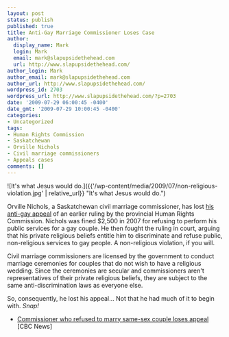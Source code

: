 ```yaml
---
layout: post
status: publish
published: true
title: Anti-Gay Marriage Commissioner Loses Case
author:
  display_name: Mark
  login: Mark
  email: mark@slapupsidethehead.com
  url: http://www.slapupsidethehead.com/
author_login: Mark
author_email: mark@slapupsidethehead.com
author_url: http://www.slapupsidethehead.com/
wordpress_id: 2703
wordpress_url: http://www.slapupsidethehead.com/?p=2703
date: '2009-07-29 06:00:45 -0400'
date_gmt: '2009-07-29 10:00:45 -0400'
categories:
- Uncategorized
tags:
- Human Rights Commission
- Saskatchewan
- Orville Nichols
- Civil marriage commissioners
- Appeals cases
comments: []
---
```

![It's what Jesus would do.]({{'/wp-content/media/2009/07/non-religious-violation.jpg' | relative_url}} "It's what Jesus would do.")

Orville Nichols, a Saskatchewan civil marriage commissioner, has lost [his anti-gay appeal](http://www.slapupsidethehead.com/2008/11/anti-gay-marriage-commissioner-sues-saskatchewan/ "And he sued the province, too. Just like Jesus would do.") of an earlier ruling by the provincial Human Rights Commission. Nichols was fined $2,500 in 2007 for refusing to perform his public services for a gay couple. He then fought the ruling in court, arguing that his private religious beliefs entitle him to discriminate and refuse public, non-religious services to gay people. A non-religious violation, if you will.

Civil marriage commissioners are licensed by the government to conduct marriage ceremonies for couples that do not wish to have a religious wedding. Since the ceremonies are secular and commissioners aren't representatives of their private religious beliefs, they are subject to the same anti-discrimination laws as everyone else.

So, consequently, he lost his appeal... Not that he had much of it to begin with. _Snap!_

- [Commissioner who refused to marry same-sex couple loses appeal](http://www.cbc.ca/canada/saskatchewan/story/2009/07/23/marriage-ruling.html) [CBC News]
